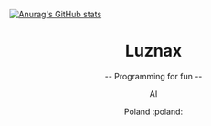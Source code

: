 
[![Anurag's GitHub stats](https://github-readme-stats.vercel.app/api?username=luznax)](https://github.com/anuraghazra/github-readme-stats)

<h1 align="center">Luznax</h1>
<div align="center">
  <p align="center">-- Programming for fun -- </p>
<p>AI</p>
Poland :poland:
</div>

